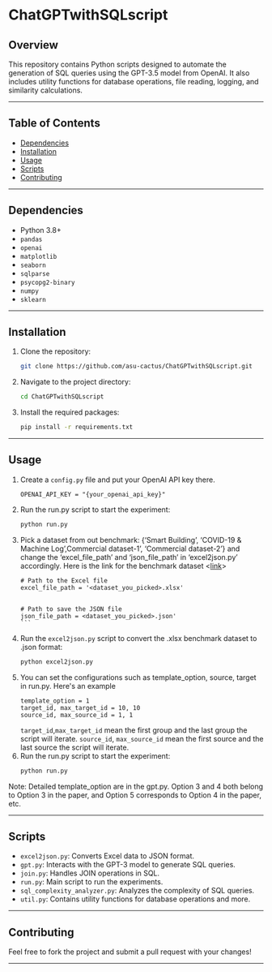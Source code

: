 # ChatGPTwithSQLscript

## Overview

This repository contains Python scripts designed to automate the generation of SQL queries using the GPT-3.5 model from OpenAI. It also includes utility functions for database operations, file reading, logging, and similarity calculations.

---

## Table of Contents

- [Dependencies](#dependencies)
- [Installation](#installation)
- [Usage](#usage)
- [Scripts](#scripts)
- [Contributing](#contributing)

---

## Dependencies

- Python 3.8+
- `pandas`
- `openai`
- `matplotlib`
- `seaborn`
- `sqlparse`
- `psycopg2-binary`
- `numpy`
- `sklearn`

---

## Installation

1. Clone the repository:
    ```bash
    git clone https://github.com/asu-cactus/ChatGPTwithSQLscript.git
    ```
2. Navigate to the project directory:
    ```bash
    cd ChatGPTwithSQLscript
    ```
3. Install the required packages:
    ```bash
    pip install -r requirements.txt
    ```

---

## Usage

1. Create a `config.py` file and put your OpenAI API key there.
    ```
    OPENAI_API_KEY = "{your_openai_api_key}"
    ```
2. Run the run.py script to start the experiment:
    ```bash
    python run.py
    ```
3. Pick a dataset from out benchmark: {‘Smart Building’, ‘COVID-19 & Machine Log’,Commercial dataset-1’, ‘Commercial dataset-2’} and change the ‘excel_file_path’ and ‘json_file_path’ in ‘excel2json.py’ accordingly. Here is the link for the benchmark dataset <[link](https://github.com/asu-cactus/Data_Transformation_Benchmark)>
    ````
    # Path to the Excel file
    excel_file_path = '<dataset_you_picked>.xlsx'
    
    
    # Path to save the JSON file
    json_file_path = <dataset_you_picked>.json'
    ```
4. Run the `excel2json.py` script to convert the .xlsx benchmark dataset to .json format:
    ```bash
    python excel2json.py
    ```
5. You can set the configurations such as template_option, source, target in run.py. Here's an example
    ```
    template_option = 1
    target_id, max_target_id = 10, 10
    source_id, max_source_id = 1, 1
    ```
    `target_id`,`max_target_id` mean the first group and the last group the script will iterate. `source_id`, `max_source_id` mean the first source and the last source the script will iterate.
6.  Run the run.py script to start the experiment:
    ```bash
    python run.py
    ```
Note: Detailed template_option are in the gpt.py. Option 3 and 4 both belong to Option 3 in the paper, and Option 5 corresponds to Option 4 in the paper, etc.

---

## Scripts

- `excel2json.py`: Converts Excel data to JSON format.
- `gpt.py`: Interacts with the GPT-3 model to generate SQL queries.
- `join.py`: Handles JOIN operations in SQL.
- `run.py`: Main script to run the experiments.
- `sql_complexity_analyzer.py`: Analyzes the complexity of SQL queries.
- `util.py`: Contains utility functions for database operations and more.

---

## Contributing

Feel free to fork the project and submit a pull request with your changes!

---



